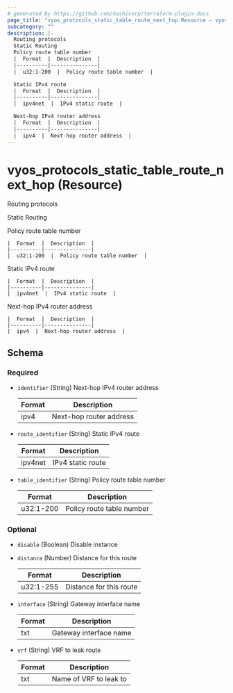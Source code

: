 ```yaml
---
# generated by https://github.com/hashicorp/terraform-plugin-docs
page_title: "vyos_protocols_static_table_route_next_hop Resource - vyos"
subcategory: ""
description: |-
  Routing protocols
  Static Routing
  Policy route table number
  |  Format  |  Description  |
  |----------|---------------|
  |  u32:1-200  |  Policy route table number  |

  Static IPv4 route
  |  Format  |  Description  |
  |----------|---------------|
  |  ipv4net  |  IPv4 static route  |

  Next-hop IPv4 router address
  |  Format  |  Description  |
  |----------|---------------|
  |  ipv4  |  Next-hop router address  |
---
```


# vyos_protocols_static_table_route_next_hop (Resource)

Routing protocols

Static Routing

Policy route table number

    |  Format  |  Description  |
    |----------|---------------|
    |  u32:1-200  |  Policy route table number  |

Static IPv4 route

    |  Format  |  Description  |
    |----------|---------------|
    |  ipv4net  |  IPv4 static route  |

Next-hop IPv4 router address

    |  Format  |  Description  |
    |----------|---------------|
    |  ipv4  |  Next-hop router address  |



<!-- schema generated by tfplugindocs -->
## Schema

### Required

- `identifier` (String) Next-hop IPv4 router address

    |  Format  |  Description  |
    |----------|---------------|
    |  ipv4  |  Next-hop router address  |
- `route_identifier` (String) Static IPv4 route

    |  Format  |  Description  |
    |----------|---------------|
    |  ipv4net  |  IPv4 static route  |
- `table_identifier` (String) Policy route table number

    |  Format  |  Description  |
    |----------|---------------|
    |  u32:1-200  |  Policy route table number  |

### Optional

- `disable` (Boolean) Disable instance
- `distance` (Number) Distance for this route

    |  Format  |  Description  |
    |----------|---------------|
    |  u32:1-255  |  Distance for this route  |
- `interface` (String) Gateway interface name

    |  Format  |  Description  |
    |----------|---------------|
    |  txt  |  Gateway interface name  |
- `vrf` (String) VRF to leak route

    |  Format  |  Description  |
    |----------|---------------|
    |  txt  |  Name of VRF to leak to  |
